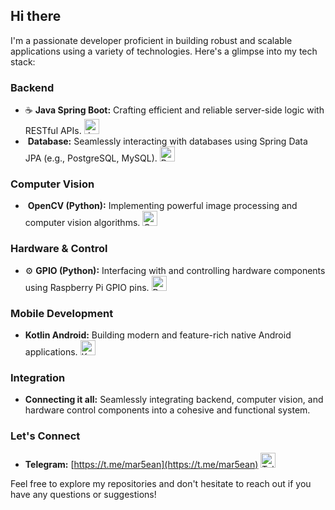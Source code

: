 ## Hi there 

I'm a passionate developer proficient in building robust and scalable applications using a variety of technologies. Here's a glimpse into my tech stack:

### Backend

- ☕ **Java Spring Boot:** Crafting efficient and reliable server-side logic with RESTful APIs. <img src="https://img.icons8.com/color/48/000000/java-spring-boot.png" alt="Java Spring Boot" width="24" height="24">
- ️ **Database:** Seamlessly interacting with databases using Spring Data JPA (e.g., PostgreSQL, MySQL). <img src="https://img.icons8.com/color/48/000000/postgresql.png" alt="PostgreSQL" width="24" height="24">

### Computer Vision

- ️ **OpenCV (Python):** Implementing powerful image processing and computer vision algorithms. <img src="https://img.icons8.com/color/48/000000/opencv.png" alt="OpenCV" width="24" height="24">

### Hardware & Control

- ⚙️ **GPIO (Python):** Interfacing with and controlling hardware components using Raspberry Pi GPIO pins. <img src="https://img.icons8.com/color/48/000000/raspberry-pi.png" alt="Raspberry Pi" width="24" height="24">

### Mobile Development

-  **Kotlin Android:** Building modern and feature-rich native Android applications. <img src="https://img.icons8.com/color/48/000000/kotlin.png" alt="Kotlin" width="24" height="24">

### Integration

-  **Connecting it all:** Seamlessly integrating backend, computer vision, and hardware control components into a cohesive and functional system.

### Let's Connect

-  **Telegram:** [https://t.me/mar5ean](https://t.me/mar5ean) <img src="https://img.icons8.com/color/48/000000/telegram-app.png" alt="Telegram" width="24" height="24">

Feel free to explore my repositories and don't hesitate to reach out if you have any questions or suggestions!
